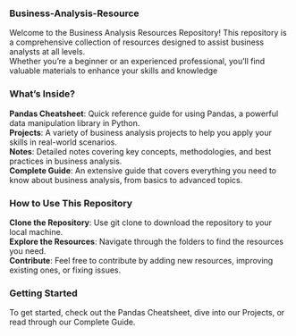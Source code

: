 ### Business-Analysis-Resource
Welcome to the Business Analysis Resources Repository! This repository is a comprehensive collection of resources designed to assist business analysts at all levels.  
Whether you’re a beginner or an experienced professional, you’ll find valuable materials to enhance your skills and knowledge
### What’s Inside?
**Pandas Cheatsheet**: Quick reference guide for using Pandas, a powerful data manipulation library in Python.  
**Projects**: A variety of business analysis projects to help you apply your skills in real-world scenarios.  
**Notes**: Detailed notes covering key concepts, methodologies, and best practices in business analysis.  
**Complete Guide**: An extensive guide that covers everything you need to know about business analysis, from basics to advanced topics.  
### How to Use This Repository
**Clone the Repository**: Use git clone to download the repository to your local machine.  
**Explore the Resources**: Navigate through the folders to find the resources you need.  
**Contribute**: Feel free to contribute by adding new resources, improving existing ones, or fixing issues.
### Getting Started
To get started, check out the Pandas Cheatsheet, dive into our Projects, or read through our Complete Guide.
